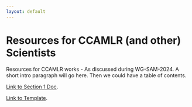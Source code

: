 ```yaml
---
layout: default
---
```


# Resources for CCAMLR (and other) Scientists

Resources for CCAMLR works - As discussed during WG-SAM-2024.
A short intro paragraph will go here. Then we could have a table of contents.

[Link to Section 1 Doc](./section1doc.html).

[Link to Template](./templateforindex.html).